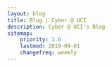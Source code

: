 ```yaml
---
layout: blog
title: Blog | Cyber @ UCI
description: Cyber @ UCI's Blog
sitemap:
    priority: 1.0
    lastmod: 2019-09-01
    changefreq: weekly
---
```

